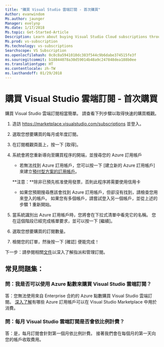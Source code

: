 ```yaml
---
title: "購買 Visual Studio 雲端訂閱 - 首次購買"
Author: evanwindom
Ms.author: jaunger
Manager: evelynp
Ms.date: 1/17/2018
Ms.topic: Get-Started-Article
Description: Learn about buying Visual Studio Cloud subscriptions through Visual Studio Marketplace
Ms.prod: vs-subscription
Ms.technology: vs-subscriptions
Searchscope: VS Subscription
ms.openlocfilehash: 0c8c8a5941010dc383f544c9b6dabe374515fe3f
ms.sourcegitcommit: b18844078a30d59014b48a9c247848dea188b0ee
ms.translationtype: HT
ms.contentlocale: zh-TW
ms.lasthandoff: 01/29/2018
---
```

# <a name="buying-visual-studio-cloud-subscriptions---making-your-first-purchase"></a>購買 Visual Studio 雲端訂閱 - 首次購買

購買 Visual Studio 雲端訂閱相當簡單。  請查看下列步驟以取得快速的購買概觀。

1.  造訪 https://marketplace.visualstudio.com/subscriptions 並登入。

2.  選取您想要購買的每月或年度訂閱。

3.  在訂閱概觀頁面上，按一下 [取得]。

4.  系統會將您重新導向至購買程序的開端，並搜尋您的 Azure 訂用帳戶
    -  若無法找到 Azure 訂用帳戶，您可以按一下 [建立新的 Azure 訂用帳戶] 來建立[預付型方案的訂用帳戶](https://azure.microsoft.com/en-us/offers/ms-azr-0003p/)。

    **注意：**除非已預先核准使用發票，否則此程序將需要使用信用卡
    -  如果您預期搜尋應該會找到 Azure 訂用帳戶，但卻沒有找到，請檢查您用來登入的帳戶。  如果您有多個帳戶，請嘗試登入另一個帳戶，並從上述的步驟 1 重新開始。  

5.  當系統識別出 Azure 訂用帳戶時，您將會在下拉式清單中看見它的名稱。   您在這個階段已經完成帳單要求，並可以按一下 [繼續]。

6.  選取您想要購買的訂閱數量。

7.  檢閱您的訂單，然後按一下 [確認] 便能完成！

下一步：請參閱相關[文件](/visualstudio/subscriptions/)以深入了解指派和管理訂閱。

## <a name="faq"></a>常見問題集：
### <a name="q--can-i-use-my-azure-monetary-credits-to-purchase-a-visual-studio-cloud-subscription"></a>問：我是否可以使用 Azure 點數來購買 Visual Studio 雲端訂閱？
答：您無法使用來自 Enterprise 合約的 Azure 點數購買 Visual Studio 雲端訂閱。  [深入了解](/vsts/billing/faq-azure-billing#billing)有哪些 Azure 訂用帳戶可以在 Visual Studio Marketplace 中用於消費。
### <a name="q--are-the-monthly-visual-studio-cloud-subscriptions-prorated"></a>問：每月 Visual Studio 雲端訂閱是否會依比例計費？
答：是，每月訂閱會針對第一個月依比例計費。  接著我們會在每個月的第一天向您的帳戶收取費用。

